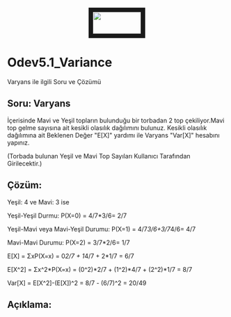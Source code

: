<p align="center">
<a href="#" target="_blank">
 <img src="https://colab.research.google.com/assets/colab-badge.svg" width="110" height="50" border="10" />
</a>
</p>  

# Odev5.1_Variance
Varyans ile ilgili Soru ve Çözümü

## Soru: Varyans
İçerisinde Mavi ve Yeşil topların bulunduğu bir torbadan 2 top çekiliyor.Mavi top gelme sayısına ait kesikli olasılık dağılımını bulunuz.
Kesikli olasılık dağılımına ait Beklenen Değer "E[X]" yardımı ile Varyans "Var[X]" hesabını yapınız.

(Torbada bulunan Yeşil ve Mavi Top Sayıları Kullanıcı Tarafından Girilecektir.)

## Çözüm:
Yeşil: 4 ve Mavi: 3 ise

 Yeşil-Yeşil Durmu: P(X=0) = 4/7*3/6= 2/7
 
 Yeşil-Mavi veya Mavi-Yeşil Durumu: P(X=1) = 4/7*3/6+3/7*4/6= 4/7
 
 Mavi-Mavi Durumu: P(X=2) = 3/7*2/6= 1/7
 
 E[X] = ΣxP(X=x) = 0*2/7 + 1*4/7 + 2*1/7 = 6/7
 
 E[X^2] = Σx^2*P(X=x) = (0^2)*2/7 + (1^2)*4/7 + (2^2)*1/7 = 8/7

 Var[X] = E[X^2]-(E[X])^2 = 8/7 - (6/7)^2 = 20/49
 
## Açıklama:
